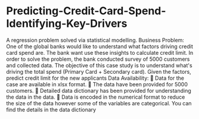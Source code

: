 # Predicting-Credit-Card-Spend-Identifying-Key-Drivers
A regression problem solved via statistical modelling.
Business Problem:
One of the global banks would like to understand what factors driving credit card spend are. The bank want use these insights to calculate credit limit. In order to solve the problem, the bank conducted survey of 5000 customers and collected data.
The objective of this case study is to understand what's driving the total spend (Primary Card + Secondary card). Given the factors, predict credit limit for the new applicants
Data Availability:
 Data for the case are available in xlsx format.
 The data have been provided for 5000 customers.
 Detailed data dictionary has been provided for understanding the data in the data.
 Data is encoded in the numerical format to reduce the size of the data however some of the variables are categorical. You can find the details in the data dictionary
